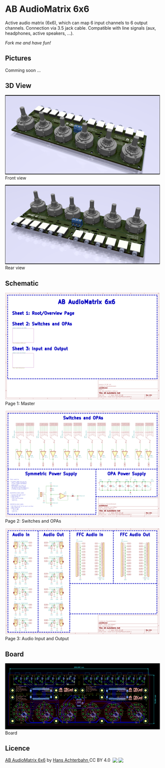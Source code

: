 # AB AudioMatrix 6x6

Active audio matrix (6x6), which can map 6 input channels to 6 output channels. Connection via 3.5 jack cable. Compatible with line signals (aux, headphones, active speakers, ...).

*Fork me and have fun!*


## Pictures

Comming soon ...


## 3D View

![Rear view ](doku/3d-FrontView.png)
Front view

![](doku/3d-RearView.png)
Rear view


## Schematic

![Page 1: Master](doku/Schematic-1-Master.png)
Page 1: Master

![](doku/Schematic-2-SwitchesOpas.png)
Page 2: Switches and OPAs

![](doku/Schematic-3-InputOutput.png)
Page 3: Audio Input and Output

## Board

![Board](doku/Board.png)
Board


## Licence

<p xmlns:dct="http://purl.org/dc/terms/" xmlns:cc="http://creativecommons.org/ns#" class="license-text"><a rel="cc:attributionURL" href="https://github.com/HansAchterbahn/AB-AudioMatrix-6x6"><span rel="dct:title">AB AudioMatrix 6x6</span></a> by <a rel="cc:attributionURL" href="https://github.com/HansAchterbahn/"><span rel="cc:attributionName">Hans Achterbahn </span></a>CC BY 4.0 <a href="https://creativecommons.org/licenses/by/4.0"><img style="height:22px!important;margin-left: 3px;vertical-align:text-bottom;" src="https://search.creativecommons.org/static/img/cc_icon.svg" /><img  style="height:22px!important;margin-left: 3px;vertical-align:text-bottom;" src="https://search.creativecommons.org/static/img/cc-by_icon.svg" /></a></p>

